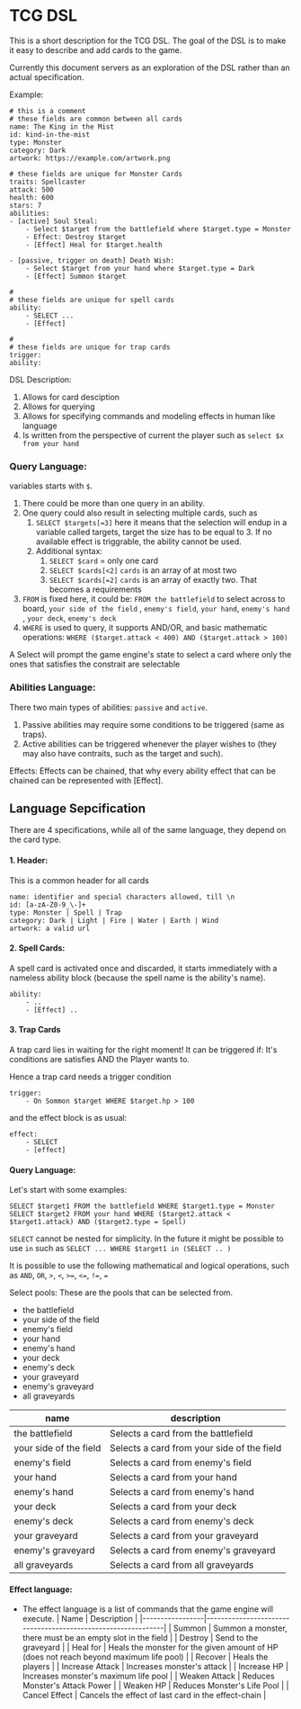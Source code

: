 # TCG DSL

This is a short description for the TCG DSL.
The goal of the DSL is to make it easy to describe and add cards to the game.

Currently this document servers as an exploration of the DSL rather than an actual specification.

Example:
```
# this is a comment
# these fields are common between all cards
name: The King in the Mist
id: kind-in-the-mist
type: Monster
category: Dark
artwork: https://example.com/artwork.png

# these fields are unique for Monster Cards
traits: Spellcaster
attack: 500
health: 600
stars: 7
abilities:
- [active] Soul Steal: 
    - Select $target from the battlefield where $target.type = Monster
    - Effect: Destroy $target
    - [Effect] Heal for $target.health

- [passive, trigger on death] Death Wish:
    - Select $target from your hand where $target.type = Dark
    - [Effect] Summon $target

#
# these fields are unique for spell cards
ability:
    - SELECT ...
    - [Effect]

#
# these fields are unique for trap cards
trigger: 
ability:
```


DSL Description:

1. Allows for card desciption
2. Allows for querying
3. Allows for specifying commands and modeling effects in human like language
4. Is written from the perspective of current the player such as `select $x from your hand`


### Query Language:
variables starts with `$`.
1. There could be more than one query in an ability.
2. One query could also result in selecting multiple cards, such as
   1. `SELECT $targets[=3]` here it means that the selection will endup in a variable called targets, target the size has to be equal to 3. If no available effect is triggrable, the ability cannot be used.
   2. Additional syntax: 
      1. `SELECT $card` = only one card
      2. `SELECT $cards[<2]` `cards` is an array of at most two
      3. `SELECT $cards[=2]` `cards` is an array of exactly two. That becomes a requirements
3. `FROM` is fixed here, it could be: `FROM the battlefield` to select across to board, `your side of the field` , `enemy's field`, `your hand`, `enemy's hand` , `your deck`, `enemy's deck`
4. `WHERE` is used to query, it supports AND/OR, and basic mathematic operations: `WHERE ($target.attack < 400) AND ($target.attack > 100)`

A Select will prompt the game engine's state to select a card where only the ones that satisfies the constrait are selectable

### Abilities Language:
There two main types of abilities:
`passive` and `active`. 
1. Passive abilities may require some conditions to be triggered (same as traps). 
2. Active abilities can be triggered whenever the player wishes to (they may also have contraits, such as the target and such).

Effects: Effects can be chained, that why every ability effect that can be chained can be represented with [Effect].

## Language Sepcification
There are 4 specifications, while all of the same language, they depend on the card type. 

#### 1. Header:
This is a common header for all cards

```
name: identifier and special characters allowed, till \n
id: [a-zA-Z0-9_\-]+
type: Monster | Spell | Trap
category: Dark | Light | Fire | Water | Earth | Wind
artwork: a valid url
```

#### 2. Spell Cards:
A spell card is activated once and discarded, it starts immediately with a nameless ability block (because the spell name is the ability's name).

```
ability:
    - ..
    - [Effect] ..
```

#### 3. Trap Cards
A trap card lies in waiting for the right moment! 
It can be triggered if: It's conditions are satisfies AND the Player wants to.

Hence a trap card needs a trigger condition

```
trigger:
    - On Sommon $target WHERE $target.hp > 100
```

and the effect block is as usual:
```
effect:
    - SELECT
    - [effect] 
```

#### Query Language:

Let's start with some examples:

```
SELECT $target1 FROM the battlefield WHERE $target1.type = Monster
SELECT $target2 FROM your hand WHERE ($target2.attack < $target1.attack) AND ($target2.type = Spell)
```

`SELECT` cannot be nested for simplicity. In the future it might be possible to use `in` such as 
`SELECT ... WHERE $target1 in (SELECT .. )`

It is possible to use the following mathematical and logical operations, such as `AND`, `OR`, `>`, `<`, `>=`, `<=`, `!=`, `=`

Select pools: These are the pools that can be selected from.
- the battlefield
- your side of the field
- enemy's field
- your hand
- enemy's hand
- your deck
- enemy's deck
- your graveyard
- enemy's graveyard
- all graveyards

|name|description|
|---|---|
|the battlefield|Selects a card from the battlefield|
|your side of the field|Selects a card from your side of the field|
|enemy's field|Selects a card from enemy's field|
|your hand|Selects a card from your hand|
|enemy's hand|Selects a card from enemy's hand|
|your deck|Selects a card from your deck|
|enemy's deck|Selects a card from enemy's deck|
|your graveyard|Selects a card from your graveyard|
|enemy's graveyard|Selects a card from enemy's graveyard|
|all graveyards|Selects a card from all graveyards|

#### Effect language:
- The effect language is a list of commands that the game engine will execute.
| Name            | Description                                                  |
|-----------------|--------------------------------------------------------------|
| Summon          | Summon a monster, there must be an empty slot in the field   |
| Destroy         | Send to the graveyard                                        |
| Heal for        | Heals the monster for the given amount of HP (does not reach beyond maximum life pool) |
| Recover         | Heals the players                                            |
| Increase Attack | Increases monster's attack                                   |
| Increase HP     | Increases monster's maximum life pool                        |
| Weaken Attack   | Reduces Monster's Attack Power                               |
| Weaken HP       | Reduces Monster's Life Pool                                  |
| Cancel Effect   | Cancels the effect of last card in the effect-chain          |

